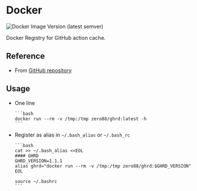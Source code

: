 # Docker

![Docker Image Version (latest semver)](https://img.shields.io/docker/v/zero88/ghrd?sort=semver&style=flat-square)

Docker Registry for GitHub action cache.

## Reference

- From [GitHub repository](https://github.com/zero88/gh-release-downloader)

## Usage

- One line

      ```bash
      docker run --rm -v /tmp:/tmp zero88/ghrd:latest -h
      ```

- Register as alias in `~/.bash_alias` or `~/.bash_rc`

      ```bash
      cat >> ~/.bash_alias <<EOL
      #### GHRD
      GHRD_VERSION=1.1.1
      alias ghrd="docker run --rm -v /tmp:/tmp zero88/ghrd:$GHRD_VERSION"
      EOL

      source ~/.bashrc
      ```
